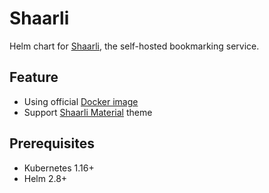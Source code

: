 # Shaarli

Helm chart for [Shaarli](https://github.com/shaarli/Shaarli), the self-hosted bookmarking service.

## Feature

-  Using official [Docker image](https://hub.docker.com/r/shaarli/shaarli/)
-  Support [Shaarli Material](https://github.com/kalvn/Shaarli-Material) theme

## Prerequisites

-  Kubernetes 1.16+
-  Helm 2.8+
